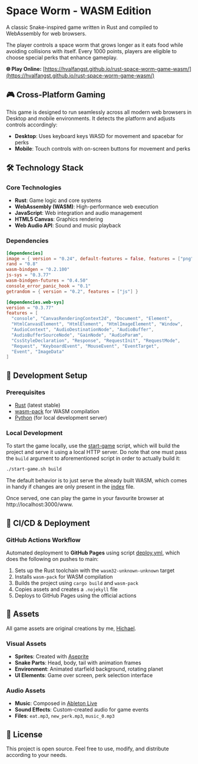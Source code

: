 # Space Worm - WASM Edition

A classic Snake-inspired game written in Rust and compiled to WebAssembly for web browsers. 

The player controls a space worm that grows longer as it eats food while avoiding collisions with itself. Every 1000 points, players are eligible to choose special perks that enhance gameplay.

**🌐 Play Online:** [https://hvalfangst.github.io/rust-space-worm-game-wasm/](https://hvalfangst.github.io/rust-space-worm-game-wasm/)

## 🎮 Cross-Platform Gaming

This game is designed to run seamlessly across all modern web browsers in Desktop and mobile environments. It detects the platform and adjusts controls accordingly:
- **Desktop**: Uses keyboard keys WASD for movement and spacebar for perks
- **Mobile**: Touch controls with on-screen buttons for movement and perks



## 🛠️ Technology Stack

### Core Technologies
- **Rust**: Game logic and core systems
- **WebAssembly (WASM)**: High-performance web execution
- **JavaScript**: Web integration and audio management
- **HTML5 Canvas**: Graphics rendering
- **Web Audio API**: Sound and music playback

### Dependencies
```toml
[dependencies]
image = { version = "0.24", default-features = false, features = ["png", "jpeg"] }
rand = "0.8"
wasm-bindgen = "0.2.100"
js-sys = "0.3.77"
wasm-bindgen-futures = "0.4.50"
console_error_panic_hook = "0.1"
getrandom = { version = "0.2", features = ["js"] }

[dependencies.web-sys]
version = "0.3.77"
features = [
  "console", "CanvasRenderingContext2d", "Document", "Element",
  "HtmlCanvasElement", "HtmlElement", "HtmlImageElement", "Window",
  "AudioContext", "AudioDestinationNode", "AudioBuffer",
  "AudioBufferSourceNode", "GainNode", "AudioParam",
  "CssStyleDeclaration", "Response", "RequestInit", "RequestMode",
  "Request", "KeyboardEvent", "MouseEvent", "EventTarget",
  "Event", "ImageData"
]
```

## 🚀 Development Setup

### Prerequisites
- [Rust](https://www.rust-lang.org/tools/install) (latest stable)
- [wasm-pack](https://rustwasm.github.io/wasm-pack/installer/) for WASM compilation
- [Python](https://www.python.org/downloads/) (for local development server)

### Local Development

To start the game locally, use the [start-game](start-game.sh) script,
which will build the project and serve it using a local HTTP server. Do note that one
must pass the `build` argument to aforementioned script in order to actually build it:

```bash
./start-game.sh build
```


The default behavior is to just serve the already built WASM, which comes in handy if changes are only present in the
[index](www/index.html) file.

Once served, one
can play the game in your favourite browser at http://localhost:3000/www. 







## 🔄 CI/CD & Deployment

### GitHub Actions Workflow
Automated deployment to **GitHub Pages** using  script [deploy.yml](.github/workflows/deploy.yml), 
which does the following on pushes to main:
1. Sets up the Rust toolchain with the `wasm32-unknown-unknown` target
2. Installs `wasm-pack` for WASM compilation
3. Builds the project using `cargo build` and `wasm-pack`
4. Copies assets and creates a `.nojekyll` file
5. Deploys to GitHub Pages using the official actions


## 🎨 Assets

All game assets are original creations by me, [Hichael](https://www.youtube.com/watch?v=BSDYR7CT1Ic).

### Visual Assets
- **Sprites**: Created with [Aseprite](https://www.aseprite.org/)
- **Snake Parts**: Head, body, tail with animation frames
- **Environment**: Animated starfield background, rotating planet
- **UI Elements**: Game over screen, perk selection interface

### Audio Assets
- **Music**: Composed in [Ableton Live](https://www.ableton.com/)
- **Sound Effects**: Custom-created audio for game events
- **Files**: `eat.mp3`, `new_perk.mp3`, `music_0.mp3`


## 📜 License

This project is open source. Feel free to use, modify, and distribute according to your needs.

